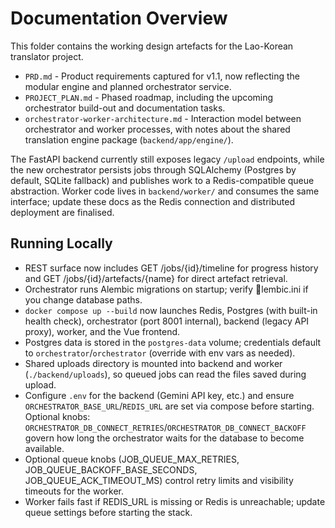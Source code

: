 # Documentation Overview

This folder contains the working design artefacts for the Lao-Korean translator project.

- `PRD.md` - Product requirements captured for v1.1, now reflecting the modular engine and planned orchestrator service.
- `PROJECT_PLAN.md` - Phased roadmap, including the upcoming orchestrator build-out and documentation tasks.
- `orchestrator-worker-architecture.md` - Interaction model between orchestrator and worker processes, with notes about the shared translation engine package (`backend/app/engine/`).

The FastAPI backend currently still exposes legacy `/upload` endpoints, while the new orchestrator persists jobs through SQLAlchemy (Postgres by default, SQLite fallback) and publishes work to a Redis-compatible queue abstraction. Worker code lives in `backend/worker/` and consumes the same interface; update these docs as the Redis connection and distributed deployment are finalised.


## Running Locally
- REST surface now includes GET /jobs/{id}/timeline for progress history and GET /jobs/{id}/artefacts/{name} for direct artefact retrieval.
- Orchestrator runs Alembic migrations on startup; verify lembic.ini if you change database paths.
- `docker compose up --build` now launches Redis, Postgres (with built-in health check), orchestrator (port 8001 internal), backend (legacy API proxy), worker, and the Vue frontend.
- Postgres data is stored in the `postgres-data` volume; credentials default to `orchestrator`/`orchestrator` (override with env vars as needed).
- Shared uploads directory is mounted into backend and worker (`./backend/uploads`), so queued jobs can read the files saved during upload.
- Configure `.env` for the backend (Gemini API key, etc.) and ensure `ORCHESTRATOR_BASE_URL`/`REDIS_URL` are set via compose before starting. Optional knobs: `ORCHESTRATOR_DB_CONNECT_RETRIES`/`ORCHESTRATOR_DB_CONNECT_BACKOFF` govern how long the orchestrator waits for the database to become available.
- Optional queue knobs (JOB_QUEUE_MAX_RETRIES, JOB_QUEUE_BACKOFF_BASE_SECONDS, JOB_QUEUE_ACK_TIMEOUT_MS) control retry limits and visibility timeouts for the worker.
- Worker fails fast if REDIS_URL is missing or Redis is unreachable; update queue settings before starting the stack.


